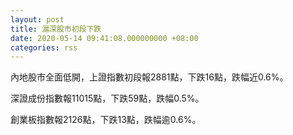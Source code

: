 ```yaml
---
layout: post
title: 滬深股市初段下跌
date: 2020-05-14 09:41:08.000000000 +08:00
categories: rss
---
```


內地股市全面低開，上證指數初段報2881點，下跌16點，跌幅近0.6%。

深證成份指數報11015點，下跌59點，跌幅0.5%。

創業板指數報2126點，下跌13點，跌幅逾0.6%。

